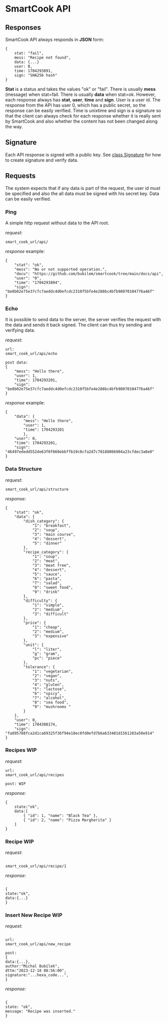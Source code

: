 # SmartCook API

## Responses

SmartCook API always responds in **JSON** form:

```
{
    stat: "fail",
    mess: "Recipe not found",
    data: {...}
    user: 0,
    time: 1704293891,
    sign: "SHA256 hash"
}
```

**Stat** is a status and takes the values "ok" or "fail". There is usually **mess** (message) when stat=fail. There is usually **data** when stat=ok. However, each response always has **stat**, **user**, **time** and **sign**. User is a user id. The response from the API has user 0, which has a public secret, so the response can be easily verified. Time is unixtime and sign is a signature so that the client can always check for each response whether it is really sent by SmartCook and also whether the content has not been changed along the way.

## Signature

Each API response is signed with a public key. See [class Signature](../../app/api/app/utils/Signature.php) for how to create signature and verify data.

## Requests

The system expects that if any data is part of the request, the user id must be specified and also the all data must be signed with his secret key. Data can be easily verified.

### Ping

A simple http request without data to the API root.

_request_:

```
smart_cook_url/api/
```

_response_ example:

```
{
    "stat": "ok",
    "mess": "No or not supported operation.",
    "docu": "https://github.com/bubilem/smartcook/tree/main/docs/api",
    "user": "0",
    "time": "1704293894",
    "sign": "be8b02e75e37cfc7aeddc4d0efcdc2310f5bfe4e288bc4bfb98070104776a46f"
}
```

### Echo

It is possible to send data to the server, the server verifies the request with the data and sends it back signed. The client can thus try sending and verifying data.

_request_:

```
url:
smart_cook_url/api/echo

post data:
{
    "mess": "Hello there",
    "user": 1,
    "time": 1704293201,
    "sign": "be8b02e75e37cfc7aeddc4d0efcdc2310f5bfe4e288bc4bfb98070104776a46f"
}
```

_response_ example:

```
{
    "data": {
        "mess": "Hello there",
        "user": 1,
        "time": 1704293201
        },
    "user": 0,
    "time": 1704293201,
    "sign": "46497ededd552de63f0f860ebbffb19c0cfa2d7c70188066904a23cfdec3a0e0"
}
```

### Data Structure

_request_:

```
smart_cook_url/api/structure
```

_response_:

```
{
    "stat": "ok",
    "data": {
        "dish_category": {
            "1": "breakfast",
            "2": "soup",
            "3": "main course",
            "4": "dessert",
            "5": "dinner"
        },
        "recipe_category": {
            "1": "soup",
            "2": "meat",
            "3": "meat free",
            "4": "dessert",
            "5": "sauce",
            "6": "pasta",
            "7": "salad",
            "8": "sweet food",
            "9": "drink"
        },
        "difficulty": {
            "1": "simple",
            "2": "medium",
            "3": "difficult"
        },
        "price": {
            "1": "cheap",
            "2": "medium",
            "3": "expensive"
        },
        "unit": {
            "l": "liter",
            "g": "gram",
            "pc": "piece"
        },
        "tolerance": {
            "1": "vegetarian",
            "2": "vegan",
            "3": "nuts",
            "4": "gluten",
            "5": "lactose",
            "6": "spicy",
            "7": "alcohol",
            "8": "sea food",
            "9": "mushrooms "
        }
    },
    "user": 0,
    "time": 1704308174,
    "sign": "fa895788fca2d1ca69325f36f94e18ec0fd0efd7b6a633401d1561283a50e914"
}
```

### Recipes WIP

_request_:

```
url:
smart_cook_url/api/recipes

post: WIP
```

_response_:

```
{
    state:"ok",
    data:[
        { "id": 1, "name": "Black Tea" },
        { "id": 2, "name": "Pizza Margherita" }
    ]
}

```

### Recipe WIP

_request_:

```

smart_cook_url/api/recipe/1

```

_response_:

```

{
state:"ok",
data:{...}
}

```

### Insert New Recipe WIP

_request_:

```

url:
smart_cook_url/api/new_recipe

post:
{
data:{...},
author:"Michal Bubílek",
dttm:"2023-12-18 08:56:00",
signature:"...hexa_code...",
}

```

_response_:

```

{
state: "ok",
message: "Recipe was inserted."
}

```
